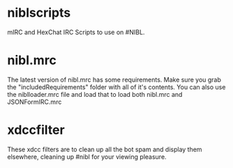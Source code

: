 # niblscripts
mIRC and HexChat IRC Scripts to use on #NIBL.

# nibl.mrc
The latest version of nibl.mrc has some requirements.
Make sure you grab the "includedRequirements" folder with all of it's contents.
You can also use the niblloader.mrc file and load that to load both nibl.mrc and JSONFormIRC.mrc

# xdccfilter
These xdcc filters are to clean up all the bot spam and display them elsewhere, cleaning up #nibl for your viewing pleasure.
